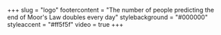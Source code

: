 +++
slug = "logo"
footercontent = "The number of people predicting the end of Moor's Law doubles every day"
stylebackground = "#000000"
styleaccent = "#ff5f5f"
video = true
+++
